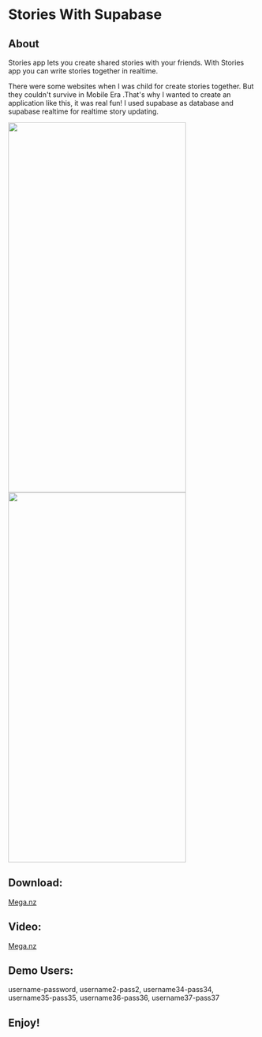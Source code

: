 # Stories With Supabase



## About

Stories app lets you create shared stories with your friends. With Stories app you can write stories together in realtime.

There were some websites when I was child for create stories together. But they couldn't survive in Mobile Era .That's why I wanted to create an application like this, it was real fun! I used supabase as database and supabase realtime for realtime story updating.

<img src="https://i.hizliresim.com/26rpygp.gif" width="360" height="750">

<img src="https://i.hizliresim.com/ofudzh1.gif" width="360" height="750">


## Download:
[Mega.nz](https://mega.nz/file/tVUEALgR#42lgdHP5xDfkOPPPyrkncAl2zl3f7M5aTs1BMGwtvBY)

## Video:
[Mega.nz](https://mega.nz/file/EF803BQL#VONgxiRsoxPyUpn6-C5ZRVNtpWCYHzs8M0g5niEABY0)


## Demo Users:
username-password,
username2-pass2,
username34-pass34,
username35-pass35,
username36-pass36,
username37-pass37


## Enjoy!

